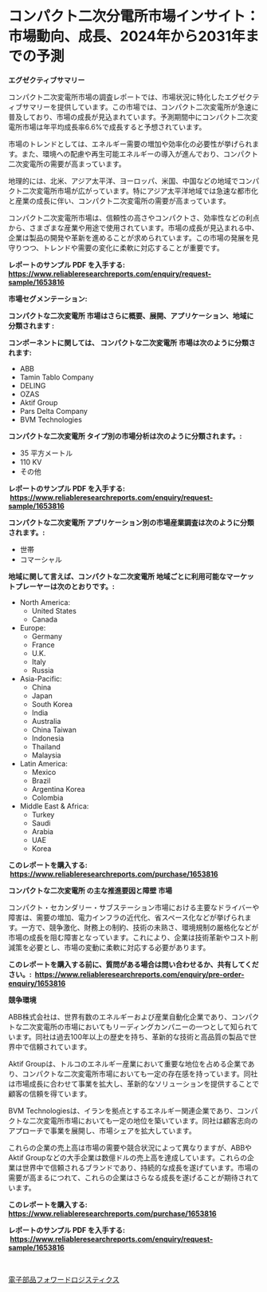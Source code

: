 <p><h1>コンパクト二次分電所市場インサイト：市場動向、成長、2024年から2031年までの予測</h1></p><p><strong>エグゼクティブサマリー</strong></p>
<p><p>コンパクト二次変電所市場の調査レポートでは、市場状況に特化したエグゼクティブサマリーを提供しています。この市場では、コンパクト二次変電所が急速に普及しており、市場の成長が見込まれています。予測期間中にコンパクト二次変電所市場は年平均成長率6.6%で成長すると予想されています。</p><p>市場のトレンドとしては、エネルギー需要の増加や効率化の必要性が挙げられます。また、環境への配慮や再生可能エネルギーの導入が進んでおり、コンパクト二次変電所の需要が高まっています。</p><p>地理的には、北米、アジア太平洋、ヨーロッパ、米国、中国などの地域でコンパクト二次変電所市場が広がっています。特にアジア太平洋地域では急速な都市化と産業の成長に伴い、コンパクト二次変電所の需要が高まっています。</p><p>コンパクト二次変電所市場は、信頼性の高さやコンパクトさ、効率性などの利点から、さまざまな産業や用途で使用されています。市場の成長が見込まれる中、企業は製品の開発や革新を進めることが求められています。この市場の発展を見守りつつ、トレンドや需要の変化に柔軟に対応することが重要です。</p></p>
<p><strong>レポートのサンプル PDF を入手する: <a href="https://www.reliableresearchreports.com/enquiry/request-sample/1653816">https://www.reliableresearchreports.com/enquiry/request-sample/1653816</a></strong></p>
<p><strong>市場セグメンテーション:</strong></p>
<p><strong> コンパクトな二次変電所 市場はさらに概要、展開、アプリケーション、地域に分類されます :</strong></p>
<p><strong>コンポーネントに関しては、 コンパクトな二次変電所 市場は次のように分類されます: &nbsp;</strong></p>
<p><ul><li>ABB</li><li>Tamin Tablo Company</li><li>DELING</li><li>OZAS</li><li>Aktif Group</li><li>Pars Delta Company</li><li>BVM Technologies</li></ul></p>
<p><strong> コンパクトな二次変電所 タイプ別の市場分析は次のように分類されます。:</strong></p>
<p><ul><li>35 平方メートル</li><li>110 KV</li><li>その他</li></ul></p>
<p><strong>レポートのサンプル PDF を入手する: &nbsp;<a href="https://www.reliableresearchreports.com/enquiry/request-sample/1653816">https://www.reliableresearchreports.com/enquiry/request-sample/1653816</a></strong></p>
<p><strong> コンパクトな二次変電所 アプリケーション別の市場産業調査は次のように分類されます。:</strong></p>
<p><ul><li>世帯</li><li>コマーシャル</li></ul></p>
<p><strong>地域に関して言えば、コンパクトな二次変電所 地域ごとに利用可能なマーケットプレーヤーは次のとおりです。:</strong></p>
<p><ul>
    <li>
        North America:
        <ul>
            <li>United States</li>
            <li>Canada</li>
        </ul>
    </li>
    <li>
        Europe:
        <ul>
            <li>Germany</li>
            <li>France</li>
            <li>U.K.</li>
            <li>Italy</li>
            <li>Russia</li>
        </ul>
    </li>
    <li>
        Asia-Pacific:
        <ul>
            <li>China</li>
            <li>Japan</li>
            <li>South Korea</li>
            <li>India</li>
            <li>Australia</li>
            <li>China Taiwan</li>
            <li>Indonesia</li>
            <li>Thailand</li>
            <li>Malaysia</li>
        </ul>
    </li>
    <li>
        Latin America:
        <ul>
            <li>Mexico</li>
            <li>Brazil</li>
            <li>Argentina Korea</li>
            <li>Colombia</li>
        </ul>
    </li>
    <li>
        Middle East & Africa:
        <ul>
            <li>Turkey</li>
            <li>Saudi</li>
            <li>Arabia</li>
            <li>UAE</li>
            <li>Korea</li>
        </ul>
    </li>
    </ul></p>
<p><strong>このレポートを購入する: &nbsp;<a href="https://www.reliableresearchreports.com/purchase/1653816">https://www.reliableresearchreports.com/purchase/1653816</a></strong></p>
<p><strong>コンパクトな二次変電所 の主な推進要因と障壁 市場</strong></p>
<p><p>コンパクト・セカンダリー・サブステーション市場における主要なドライバーや障害は、需要の増加、電力インフラの近代化、省スペース化などが挙げられます。一方で、競争激化、財務上の制約、技術の未熟さ、環境規制の厳格化などが市場の成長を阻む障害となっています。これにより、企業は技術革新やコスト削減策を必要とし、市場の変動に柔軟に対応する必要があります。</p></p>
<p><strong>このレポートを購入する前に、質問がある場合は問い合わせるか、共有してください。:&nbsp; <a href="https://www.reliableresearchreports.com/enquiry/pre-order-enquiry/1653816">https://www.reliableresearchreports.com/enquiry/pre-order-enquiry/1653816</a></strong></p>
<p><strong>競争環境</strong></p>
<p><p>ABB株式会社は、世界有数のエネルギーおよび産業自動化企業であり、コンパクトな二次変電所の市場においてもリーディングカンパニーの一つとして知られています。同社は過去100年以上の歴史を持ち、革新的な技術と高品質の製品で世界中で信頼されています。</p><p>Aktif Groupは、トルコのエネルギー産業において重要な地位を占める企業であり、コンパクトな二次変電所市場においても一定の存在感を持っています。同社は市場成長に合わせて事業を拡大し、革新的なソリューションを提供することで顧客の信頼を得ています。</p><p>BVM Technologiesは、イランを拠点とするエネルギー関連企業であり、コンパクトな二次変電所市場においても一定の地位を築いています。同社は顧客志向のアプローチで事業を展開し、市場シェアを拡大しています。</p><p>これらの企業の売上高は市場の需要や競合状況によって異なりますが、ABBやAktif Groupなどの大手企業は数億ドルの売上高を達成しています。これらの企業は世界中で信頼されるブランドであり、持続的な成長を遂げています。市場の需要が高まるにつれて、これらの企業はさらなる成長を遂げることが期待されています。</p></p>
<p><strong>このレポートを購入する: &nbsp; <a href="https://www.reliableresearchreports.com/purchase/1653816">https://www.reliableresearchreports.com/purchase/1653816</a></strong></p>
<p><strong>レポートのサンプル PDF を入手する: &nbsp;<a href="https://www.reliableresearchreports.com/enquiry/request-sample/1653816">https://www.reliableresearchreports.com/enquiry/request-sample/1653816</a></strong><strong></strong></p>
<p>&nbsp;</p>
<p><p><a href="https://github.com/one-cool-chick/Market-Research-Report-List-1/blob/main/889015711017.md">電子部品フォワードロジスティクス</a></p></p>